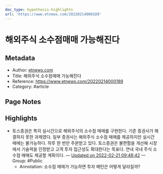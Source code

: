 ```yaml
---
doc_type: hypothesis-highlights
url: 'https://www.etnews.com/20220214000189'
---
```


# 해외주식 소수점매매 가능해진다

## Metadata
- Author: [etnews.com]()
- Title: 해외주식 소수점매매 가능해진다
- Reference: https://www.etnews.com/20220214000189
- Category: #article

## Page Notes
## Highlights
- 토스증권은 특히 실시간으로 해외주식의 소수점 매매를 구현한다. 기존 증권사가 해결하지 못한 과제였다. 일부 증권사는 해외주식 소수점 매매를 제공하지만 실시간 매매는 불가능하다. 하루 한 번만 주문받고 있다. 토스증권은 불편함을 개선해 시장에서 기술력을 인정받고 고객 투자 접근성도 확대한다는 목표다. 연내 국내 주식 소수점 매매도 제공할 계획이다. — [Updated on 2022-02-21 09:48:42](https://hyp.is/BHhAJpKwEeycuRdoJ1z-CA/www.etnews.com/20220214000189) — Group: #Public
    - Annotation: 소수점 매매가 가능하면 투자 패턴은 어떻게 달라질까?



